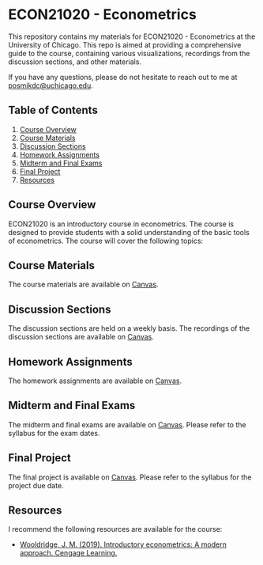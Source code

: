 # ECON21020 - Econometrics 

This repository contains my materials for ECON21020 - Econometrics at the University of Chicago. This repo is aimed at providing a comprehensive guide to the course, containing various visualizations, recordings from the discussion sections, and other materials.

If you have any questions, please do not hesitate to reach out to me at [posmikdc@uchicago.edu](mailto:posmikdc@uchicago.edu). 

## Table of Contents

1. [Course Overview](#course-overview)
2. [Course Materials](#course-materials)
3. [Discussion Sections](#discussion-sections)
4. [Homework Assignments](#homework-assignments)
5. [Midterm and Final Exams](#midterm-and-final-exams)
6. [Final Project](#final-project)
7. [Resources](#resources)

## Course Overview

ECON21020 is an introductory course in econometrics. The course is designed to provide students with a solid understanding of the basic tools of econometrics. The course will cover the following topics:

## Course Materials

The course materials are available on [Canvas](). 

## Discussion Sections

The discussion sections are held on a weekly basis. The recordings of the discussion sections are available on [Canvas]().

## Homework Assignments

The homework assignments are available on [Canvas]().

## Midterm and Final Exams

The midterm and final exams are available on [Canvas](). Please refer to the syllabus for the exam dates.

## Final Project

The final project is available on [Canvas](). Please refer to the syllabus for the project due date.

## Resources

I recommend the following resources are available for the course:

- [Wooldridge, J. M. (2019). Introductory econometrics: A modern approach. Cengage Learning.](https://www.cengage.com/c/introductory-econometrics-a-modern-approach-7e-wooldridge)
